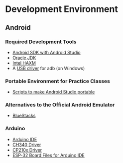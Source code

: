 Development Environment
=======================

## Android

### Required Development Tools

* [Android SDK with Android Studio](http://developer.android.com/sdk/index.html)
* [Oracle JDK](http://www.oracle.com/technetwork/java/javase/downloads/index.html)
* [Intel HAXM](https://software.intel.com/en-us/android/articles/intel-hardware-accelerated-execution-manager)
* A [USB driver](http://developer.android.com/tools/extras/oem-usb.html) for adb (on Windows)

### Portable Environment for Practice Classes

* [Scripts to make Android Studio portable](https://github.com/toksaitov/AndroidStudioPortable)

### Alternatives to the Official Android Emulator

* [BlueStacks](http://www.bluestacks.com)

### Arduino

* [Arduino IDE](https://www.arduino.cc/en/Main/Software)
* [CH340 Driver](https://sparks.gogo.co.nz/ch340.html)
* [CP210x Driver](https://www.silabs.com/products/development-tools/software/usb-to-uart-bridge-vcp-drivers)
* [ESP-32 Board Files for Arduino IDE](https://github.com/espressif/arduino-esp32)

